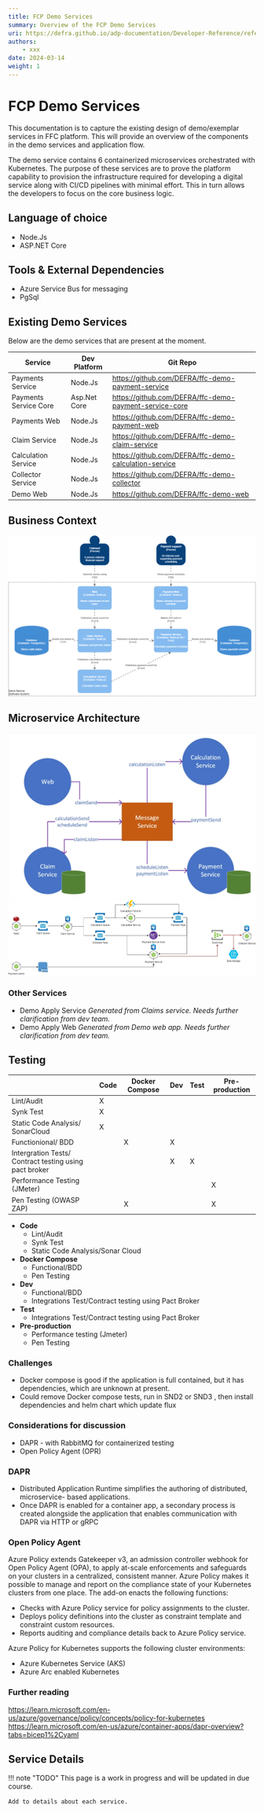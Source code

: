 ```yaml
---
title: FCP Demo Services
summary: Overview of the FCP Demo Services
uri: https://defra.github.io/adp-documentation/Developer-Reference/reference-applications/fcp-demo-services/overview/
authors:
    - xxx
date: 2024-03-14
weight: 1
---
```

# FCP Demo Services

This documentation is to capture the existing design of demo/exemplar services in FFC platform. This will provide an overview of the components in the demo services and application flow.

The demo service contains 6 containerized microservices orchestrated with Kubernetes. The purpose of these services are to prove the platform capability to provision the infrastructure required for developing a digital service along with CI/CD pipelines with minimal effort. This in turn allows the developers to focus on the core business logic.

## Language of choice

- Node.Js
- ASP.NET Core

## Tools & External Dependencies

- Azure Service Bus for messaging
- PgSql

## Existing Demo Services

Below are the demo services that are present at the moment.

| Service               | Dev Platform | Git Repo                                               |
| --------------------- | ------------ | ------------------------------------------------------ |
| Payments Service      | Node.Js      | https://github.com/DEFRA/ffc-demo-payment-service      |
| Payments Service Core | Asp.Net Core | https://github.com/DEFRA/ffc-demo-payment-service-core |
| Payments Web          | Node.Js      | https://github.com/DEFRA/ffc-demo-payment-web          |
| Claim Service         | Node.Js      | https://github.com/DEFRA/ffc-demo-claim-service        |
| Calculation Service   | Node.Js      | https://github.com/DEFRA/ffc-demo-calculation-service  |
| Collector Service     | Node.Js      | https://github.com/DEFRA/ffc-demo-collector            |
| Demo Web              | Node.Js      | https://github.com/DEFRA/ffc-demo-web                  |

## Business Context

![DemoService - Context.png](../../../images/demo-business-context.png)

## Microservice Architecture

![image.png](../../../images/demo-microservice-architecture.png)
![DemoService - Context1.jpg](../../../images/demo-microservice-architect-2.png)

### Other Services

- Demo Apply Service
  _Generated from Claims service. Needs further clarification from dev team._
- Demo Apply Web
  _Generated from Demo web app. Needs further clarification from dev team._

## Testing

|                                                        | Code | Docker Compose | Dev | Test | Pre-production |
| ------------------------------------------------------ | ---- | -------------- | --- | ---- | -------------- |
| Lint/Audit                                             | X    |                |     |      |                |
| Synk Test                                              | X    |                |     |      |                |
| Static Code Analysis/ SonarCloud                       | X    |                |     |      |                |
| Functionional/ BDD                                     |      | X              | X   |      |                |
| Intergration Tests/ Contract testing using pact broker |      |                | X   | X    |                |
| Performance Testing (JMeter)                           |      |                |     |      | X              |
| Pen Testing (OWASP ZAP)                                |      | X              |     |      | X              |

* **Code**
  * Lint/Audit
  * Synk Test
  * Static Code Analysis/Sonar Cloud
* **Docker Compose**
  * Functional/BDD
  * Pen Testing
* **Dev**
  * Functional/BDD
  * Integrations Test/Contract testing using Pact Broker
* **Test**
  * Integrations Test/Contract testing using Pact Broker
* **Pre-production**
  * Performance testing (Jmeter)
  * Pen Testing

### Challenges

- Docker compose is good if the application is full contained, but it has dependencies, which are unknown at present.
- Could remove Docker compose tests,  run in SND2 or SND3 , then install dependencies and helm chart which update flux

### Considerations for discussion

- DAPR -  with RabbitMQ for containerized testing
- Open Policy Agent (OPR)

### DAPR

- Distributed Application Runtime simplifies the authoring of distributed, microservice- based applications.
- Once DAPR is enabled for a container app, a secondary process is created alongside the application that enables communication with DAPR via HTTP or gRPC

### Open Policy Agent

Azure Policy extends Gatekeeper v3, an admission controller webhook for Open Policy Agent (OPA), to apply at-scale enforcements and safeguards on your clusters in a centralized, consistent manner. Azure Policy makes it possible to manage and report on the compliance state of your Kubernetes clusters from one place. The add-on enacts the following functions:

- Checks with Azure Policy service for policy assignments to the cluster.
- Deploys policy definitions into the cluster as constraint template and constraint custom resources.
- Reports auditing and compliance details back to Azure Policy service.

Azure Policy for Kubernetes supports the following cluster environments:

- Azure Kubernetes Service (AKS)
- Azure Arc enabled Kubernetes

### Further reading

https://learn.microsoft.com/en-us/azure/governance/policy/concepts/policy-for-kubernetes
https://learn.microsoft.com/en-us/azure/container-apps/dapr-overview?tabs=bicep1%2Cyaml

## Service Details

!!! note "TODO"
    This page is a work in progress and will be updated in due course.

    Add to details about each service.
